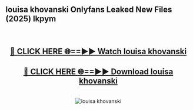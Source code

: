 <h2>louisa khovanski Onlyfans Leaked New Files (2025) lkpym</h2>
<br>
<div align="center">
<h2><a href="https://mediafiles.top/louisa_khovanski&ref=git" rel="nofollow">🔴 CLICK HERE 🌐==►► Watch louisa khovanski</a></h2>
<h2><a href="https://mediafiles.top/louisa_khovanski&ref=git" rel="nofollow">🔴 CLICK HERE 🌐==►► Download louisa khovanski</a></h2>
<br>
<a href="https://mediafiles.top/louisa_khovanski&ref=git" rel="nofollow" data-target="animated-image.originalLink"><img src="https://i.ibb.co.com/xMMVF88/686577567.gif" alt="louisa khovanski" style="max-width: 100%; display: inline-block;" data-target="animated-image.originalImage"></a>
</div>
<br>
<br>